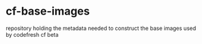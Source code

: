 # cf-base-images
repository holding the metadata needed to construct the base images used by codefresh cf beta